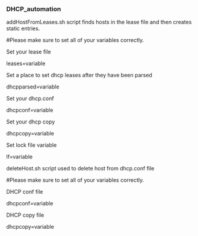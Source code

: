 ### DHCP_automation

addHostFromLeases.sh script finds hosts in the lease file and then creates static entries. 

#Please make sure to set all of your variables correctly.

Set your lease file

leases=variable

Set a place to set dhcp leases after they have been parsed 

dhcpparsed=variable

Set your dhcp.conf

dhcpconf=variable

Set your dhcp copy

dhcpcopy=variable

Set lock file variable

lf=variable


deleteHost.sh script used to delete host from dhcp.conf file

#Please make sure to set all of your variables correctly.

DHCP conf file

dhcpconf=variable

DHCP copy file

dhcpcopy=variable

